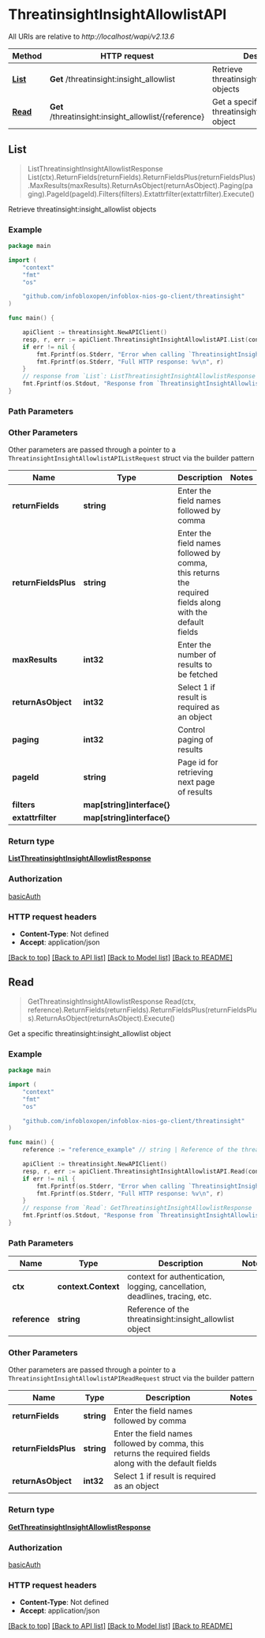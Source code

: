 # ThreatinsightInsightAllowlistAPI

All URIs are relative to *http://localhost/wapi/v2.13.6*

Method | HTTP request | Description
------------- | ------------- | -------------
[**List**](ThreatinsightInsightAllowlistAPI.md#List) | **Get** /threatinsight:insight_allowlist | Retrieve threatinsight:insight_allowlist objects
[**Read**](ThreatinsightInsightAllowlistAPI.md#Read) | **Get** /threatinsight:insight_allowlist/{reference} | Get a specific threatinsight:insight_allowlist object



## List

> ListThreatinsightInsightAllowlistResponse List(ctx).ReturnFields(returnFields).ReturnFieldsPlus(returnFieldsPlus).MaxResults(maxResults).ReturnAsObject(returnAsObject).Paging(paging).PageId(pageId).Filters(filters).Extattrfilter(extattrfilter).Execute()

Retrieve threatinsight:insight_allowlist objects



### Example

```go
package main

import (
	"context"
	"fmt"
	"os"

	"github.com/infobloxopen/infoblox-nios-go-client/threatinsight"
)

func main() {

	apiClient := threatinsight.NewAPIClient()
	resp, r, err := apiClient.ThreatinsightInsightAllowlistAPI.List(context.Background()).Execute()
	if err != nil {
		fmt.Fprintf(os.Stderr, "Error when calling `ThreatinsightInsightAllowlistAPI.List``: %v\n", err)
		fmt.Fprintf(os.Stderr, "Full HTTP response: %v\n", r)
	}
	// response from `List`: ListThreatinsightInsightAllowlistResponse
	fmt.Fprintf(os.Stdout, "Response from `ThreatinsightInsightAllowlistAPI.List`: %v\n", resp)
}
```

### Path Parameters



### Other Parameters

Other parameters are passed through a pointer to a `ThreatinsightInsightAllowlistAPIListRequest` struct via the builder pattern


Name | Type | Description  | Notes
------------- | ------------- | ------------- | -------------
**returnFields** | **string** | Enter the field names followed by comma | 
**returnFieldsPlus** | **string** | Enter the field names followed by comma, this returns the required fields along with the default fields | 
**maxResults** | **int32** | Enter the number of results to be fetched | 
**returnAsObject** | **int32** | Select 1 if result is required as an object | 
**paging** | **int32** | Control paging of results | 
**pageId** | **string** | Page id for retrieving next page of results | 
**filters** | **map[string]interface{}** |  | 
**extattrfilter** | **map[string]interface{}** |  | 

### Return type

[**ListThreatinsightInsightAllowlistResponse**](ListThreatinsightInsightAllowlistResponse.md)

### Authorization

[basicAuth](../README.md#basicAuth)

### HTTP request headers

- **Content-Type**: Not defined
- **Accept**: application/json

[[Back to top]](#) [[Back to API list]](../README.md#documentation-for-api-endpoints)
[[Back to Model list]](../README.md#documentation-for-models)
[[Back to README]](../README.md)


## Read

> GetThreatinsightInsightAllowlistResponse Read(ctx, reference).ReturnFields(returnFields).ReturnFieldsPlus(returnFieldsPlus).ReturnAsObject(returnAsObject).Execute()

Get a specific threatinsight:insight_allowlist object



### Example

```go
package main

import (
	"context"
	"fmt"
	"os"

	"github.com/infobloxopen/infoblox-nios-go-client/threatinsight"
)

func main() {
	reference := "reference_example" // string | Reference of the threatinsight:insight_allowlist object

	apiClient := threatinsight.NewAPIClient()
	resp, r, err := apiClient.ThreatinsightInsightAllowlistAPI.Read(context.Background(), reference).Execute()
	if err != nil {
		fmt.Fprintf(os.Stderr, "Error when calling `ThreatinsightInsightAllowlistAPI.Read``: %v\n", err)
		fmt.Fprintf(os.Stderr, "Full HTTP response: %v\n", r)
	}
	// response from `Read`: GetThreatinsightInsightAllowlistResponse
	fmt.Fprintf(os.Stdout, "Response from `ThreatinsightInsightAllowlistAPI.Read`: %v\n", resp)
}
```

### Path Parameters


Name | Type | Description  | Notes
------------- | ------------- | ------------- | -------------
**ctx** | **context.Context** | context for authentication, logging, cancellation, deadlines, tracing, etc.
**reference** | **string** | Reference of the threatinsight:insight_allowlist object | 

### Other Parameters

Other parameters are passed through a pointer to a `ThreatinsightInsightAllowlistAPIReadRequest` struct via the builder pattern


Name | Type | Description  | Notes
------------- | ------------- | ------------- | -------------
**returnFields** | **string** | Enter the field names followed by comma | 
**returnFieldsPlus** | **string** | Enter the field names followed by comma, this returns the required fields along with the default fields | 
**returnAsObject** | **int32** | Select 1 if result is required as an object | 

### Return type

[**GetThreatinsightInsightAllowlistResponse**](GetThreatinsightInsightAllowlistResponse.md)

### Authorization

[basicAuth](../README.md#basicAuth)

### HTTP request headers

- **Content-Type**: Not defined
- **Accept**: application/json

[[Back to top]](#) [[Back to API list]](../README.md#documentation-for-api-endpoints)
[[Back to Model list]](../README.md#documentation-for-models)
[[Back to README]](../README.md)

